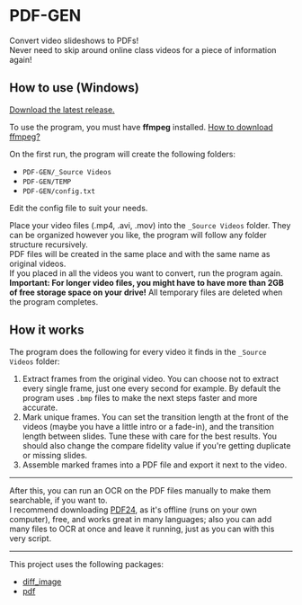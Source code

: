 # PDF-GEN
Convert video slideshows to PDFs!\
Never need to skip around online class videos for a piece of information again!

## How to use (Windows)

[Download the latest release.](https://github.com/RedyAu/pdf_gen/releases)

To use the program, you must have **ffmpeg** installed. [How to download ffmpeg?](https://www.wikihow.com/Install-FFmpeg-on-Windows)

On the first run, the program will create the following folders:
 - `PDF-GEN/_Source Videos`
 - `PDF-GEN/TEMP`
 - `PDF-GEN/config.txt`

Edit the config file to suit your needs.

Place your video files (.mp4, .avi, .mov) into the `_Source Videos` folder. They can be organized however you like, the program will follow any folder structure recursively.\
PDF files will be created in the same place and with the same name as original videos.\
If you placed in all the videos you want to convert, run the program again.\
**Important: For longer video files, you might have to have more than 2GB of free storage space on your drive!** All temporary files are deleted when the program completes.

## How it works
The program does the following for every video it finds in the `_Source Videos` folder:
 1. Extract frames from the original video. You can choose not to extract every single frame, just one every second for example. By default the program uses `.bmp` files to make the next steps faster and more accurate.
 2. Mark unique frames. You can set the transition length at the front of the videos (maybe you have a little intro or a fade-in), and the transition length between slides. Tune these with care for the best results. You should also change the compare fidelity value if you're getting duplicate or missing slides.
 3. Assemble marked frames into a PDF file and export it next to the video.

---

After this, you can run an OCR on the PDF files manually to make them searchable, if you want to.\
I recommend downloading [PDF24](https://www.pdf24.org/), as it's offline (runs on your own computer), free, and works great in many languages; also you can add many files to OCR at once and leave it running, just as you can with this very script.

---
This project uses the following packages:
 - [diff_image](https://pub.dev/packages/diff_image)
 - [pdf](https://pub.dev/packages/pdf)
